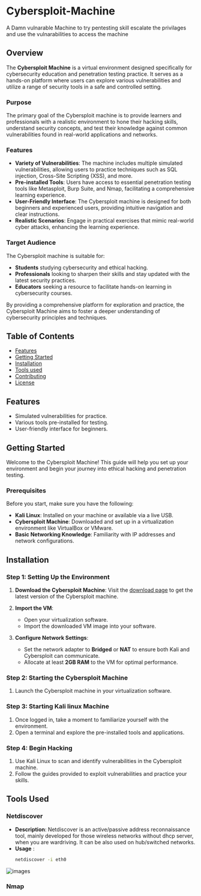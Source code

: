 # Cybersploit-Machine
A Damn vulnarable Machine to try pentesting skill escalate the privilages and use the vulnarabilities to access the machine 

## Overview

The **Cybersploit Machine** is a virtual environment designed specifically for cybersecurity education and penetration testing practice. It serves as a hands-on platform where users can explore various vulnerabilities and utilize a range of security tools in a safe and controlled setting.

### Purpose

The primary goal of the Cybersploit machine is to provide learners and professionals with a realistic environment to hone their hacking skills, understand security concepts, and test their knowledge against common vulnerabilities found in real-world applications and networks.

### Features

- **Variety of Vulnerabilities**: The machine includes multiple simulated vulnerabilities, allowing users to practice techniques such as SQL injection, Cross-Site Scripting (XSS), and more.
- **Pre-installed Tools**: Users have access to essential penetration testing tools like Metasploit, Burp Suite, and Nmap, facilitating a comprehensive learning experience.
- **User-Friendly Interface**: The Cybersploit machine is designed for both beginners and experienced users, providing intuitive navigation and clear instructions.
- **Realistic Scenarios**: Engage in practical exercises that mimic real-world cyber attacks, enhancing the learning experience.

### Target Audience

The Cybersploit machine is suitable for:
- **Students** studying cybersecurity and ethical hacking.
- **Professionals** looking to sharpen their skills and stay updated with the latest security practices.
- **Educators** seeking a resource to facilitate hands-on learning in cybersecurity courses.

By providing a comprehensive platform for exploration and practice, the Cybersploit Machine aims to foster a deeper understanding of cybersecurity principles and techniques.

## Table of Contents
- [Features](#features)
- [Getting Started](#getting-started)
- [Installation](#installation)
- [Tools used](#toolsused)
- [Contributing](#contributing)
- [License](#license)

## Features
- Simulated vulnerabilities for practice.
- Various tools pre-installed for testing.
- User-friendly interface for beginners.

## Getting Started

Welcome to the Cybersploit Machine! This guide will help you set up your environment and begin your journey into ethical hacking and penetration testing.

### Prerequisites

Before you start, make sure you have the following:

- **Kali Linux**: Installed on your machine or available via a live USB.
- **Cybersploit Machine**: Downloaded and set up in a virtualization environment like VirtualBox or VMware.
- **Basic Networking Knowledge**: Familiarity with IP addresses and network configurations.

## Installation

### Step 1: Setting Up the Environment

1. **Download the Cybersploit Machine**:
   Visit the [download page](https://www.vulnhub.com/entry/cybersploit-1,506/) to get the latest version of the Cybersploit machine.

2. **Import the VM**:
   - Open your virtualization software.
   - Import the downloaded VM image into your software.

3. **Configure Network Settings**:
   - Set the network adapter to **Bridged** or **NAT** to ensure both Kali and Cybersploit can communicate.
   - Allocate at least **2GB RAM** to the VM for optimal performance.

### Step 2: Starting the Cybersploit Machine

1. Launch the Cybersploit machine in your virtualization software.

### Step 3: Starting Kali linux Machine

1. Once logged in, take a moment to familiarize yourself with the environment.
2. Open a terminal and explore the pre-installed tools and applications.

### Step 4: Begin Hacking

1. Use Kali Linux to scan and identify vulnerabilities in the Cybersploit machine.
2. Follow the guides provided to exploit vulnerabilities and practice your skills.

## Tools Used

### Netdiscover

- **Description**: Netdiscover is an active/passive address reconnaissance tool, mainly developed for those wireless networks without dhcp server, when you are wardriving. It can be also used on hub/switched networks.
- **Usage** :
  ``` bash
  netdiscover -i eth0
![images](images/Screenshot\2024-10-19\085636.png)


### Nmap


   



